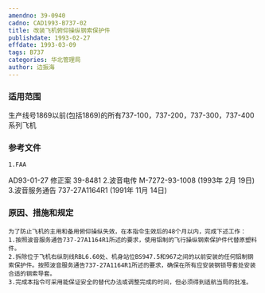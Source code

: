 ```yaml
---
amendno: 39-0940
cadno: CAD1993-B737-02
title: 改装飞机俯仰操纵钢索保护件
publishdate: 1993-02-27
effdate: 1993-03-09
tags: B737
categories: 华北管理局
author: 边振海
---
```


### 适用范围 
生产线号1869以前(包括1869)的所有737-100，737-200，737-300，737-400系列飞机

<!--more-->
### 参考文件
    1.FAA 
AD93-01-27 修正案 39-8481 
    2.波音电传 M-7272-93-1008 (1993年 2月 19日) 
    3.波音服务通告 737-27A1164R1 (1991年 11月 14日) 

### 原因、措施和规定 
    为了防止飞机的主用和备用俯仰操纵失效，在本指令生效后的48个月以内，完成下述工作： 
    1.按照波音服务通告737-27A1164R1所述的要求，使用铝制的飞行操纵钢索保护件代替原塑料件。 
    2.拆除位于飞机右纵剖线RBL6.60处、机身站位BS947.5和967之间的以前安装的任何铝制钢索保护件。按照波音服务通告737-27A1164R1所述的要求，确保在所有应安装钢锁导套处安装合适的钢索导套。 
    3.完成本指令可采用能保证安全的替代办法或调整完成的时间，但必须得到适航当局的批准。

  
